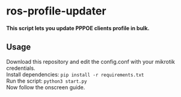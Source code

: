 # ros-profile-updater
#### This script lets you update PPPOE clients profile in bulk.
## Usage

Download this repository and edit the config.conf with your mikrotik credentials.\
Install dependencies: ```pip install -r requirements.txt```\
Run the script: ```python3 start.py``` \
Now follow the onscreen guide.
